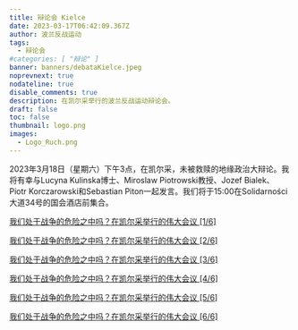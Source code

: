 ```yaml
---
title: 辩论会 Kielce
date: 2023-03-17T06:42:09.367Z
author: 波兰反战运动
tags:
  - 辩论会
#categories: [ "辩论" ]
banner: banners/debataKielce.jpeg
noprevnext: true
nodateline: true
disable_comments: true
description: 在凯尔采举行的波兰反战运动辩论会。
draft: false
toc: false
thumbnail: logo.png
images:
  - Logo_Ruch.png
---
```


2023年3月18日（星期六）下午3点，在凯尔采，未被救赎的地缘政治大辩论。我将有幸与Lucyna Kulinska博士、Miroslaw Piotrowski教授、Jozef Bialek、Piotr Korczarowski和Sebastian Piton一起发言。我们将于15:00在Solidarności大道34号的国会酒店前集合。

[我们处于战争的危险之中吗？在凯尔采举行的伟大会议 [1/6]](https://www.youtube.com/watch?v=tQMwfJ_-KWE "我们处于战争的危险之中吗？在凯尔采举行的伟大会议 [1/6]")

[我们处于战争的危险之中吗？在凯尔采举行的伟大会议 [2/6]](https://www.youtube.com/watch?v=4iCzgZ98NtQ "我们处于战争的危险之中吗？在凯尔采举行的伟大会议 [2/6]")

[我们处于战争的危险之中吗？在凯尔采举行的伟大会议 [3/6]](https://www.youtube.com/watch?v=KgMXF0FU6Jw "我们处于战争的危险之中吗？在凯尔采举行的伟大会议 [3/6]")

[我们处于战争的危险之中吗？在凯尔采举行的伟大会议 [4/6]](https://www.youtube.com/watch?v=13lwYpm-uno "我们处于战争的危险之中吗？在凯尔采举行的伟大会议 [4/6]")

[我们处于战争的危险之中吗？在凯尔采举行的伟大会议 [5/6]](https://www.youtube.com/watch?v=_7PMONnDBLE "我们处于战争的危险之中吗？在凯尔采举行的伟大会议 [5/6]")

[我们处于战争的危险之中吗？在凯尔采举行的伟大会议 [6/6]](https://www.youtube.com/watch?v=4V4MpXF36q0 "我们处于战争的危险之中吗？在凯尔采举行的伟大会议 [6/6]")
